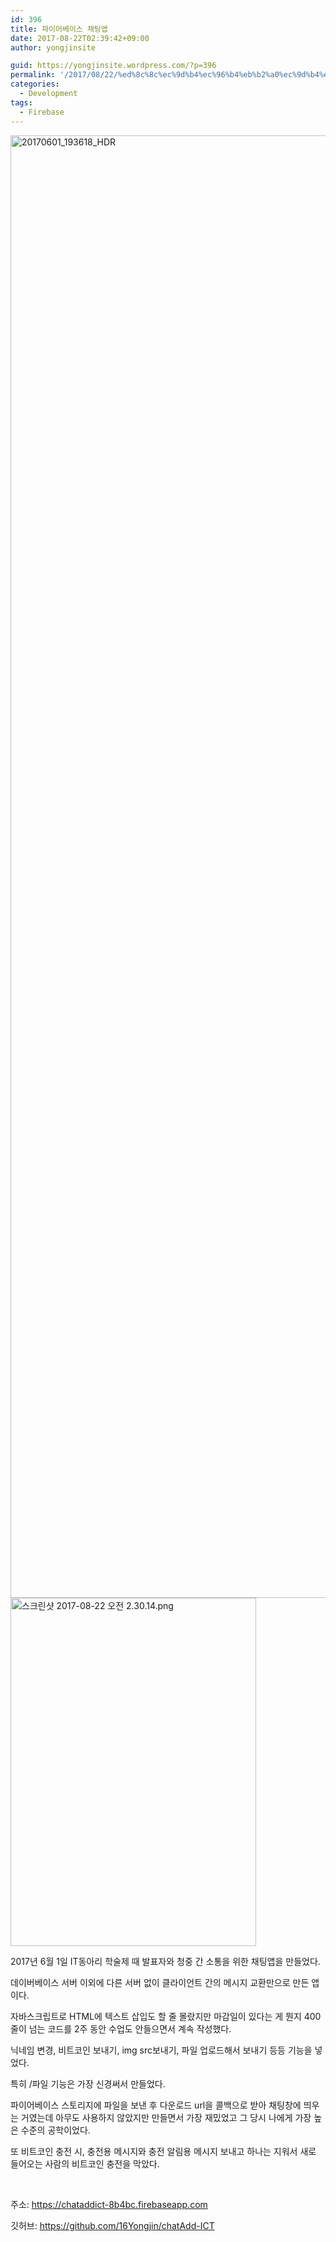 ```yaml
---
id: 396
title: 파이어베이스 채팅앱
date: 2017-08-22T02:39:42+09:00
author: yongjinsite

guid: https://yongjinsite.wordpress.com/?p=396
permalink: '/2017/08/22/%ed%8c%8c%ec%9d%b4%ec%96%b4%eb%b2%a0%ec%9d%b4%ec%8a%a4-%ec%b1%84%ed%8c%85%ec%95%b1/'
categories:
  - Development
tags:
  - Firebase
---
```

<img class="alignnone size-full wp-image-389" src="https://yongj.in/wp-content/uploads/2017/08/20170601_193618_hdr.jpg" alt="20170601_193618_HDR" width="4160" height="2340" srcset="https://yongj.in/wp-content/uploads/2017/08/20170601_193618_hdr.jpg 4160w, https://yongj.in/wp-content/uploads/2017/08/20170601_193618_hdr-300x169.jpg 300w, https://yongj.in/wp-content/uploads/2017/08/20170601_193618_hdr-768x432.jpg 768w, https://yongj.in/wp-content/uploads/2017/08/20170601_193618_hdr-1024x576.jpg 1024w, https://yongj.in/wp-content/uploads/2017/08/20170601_193618_hdr-1000x563.jpg 1000w, https://yongj.in/wp-content/uploads/2017/08/20170601_193618_hdr-533x300.jpg 533w" sizes="(max-width: 4160px) 100vw, 4160px" />

<img class="alignnone  wp-image-412" src="https://yongj.in/wp-content/uploads/2017/08/ec8aa4ed81aceba6b0ec83b7-2017-08-22-ec98a4eca084-2-30-14.png" alt="스크린샷 2017-08-22 오전 2.30.14.png" width="393" height="557" srcset="https://yongj.in/wp-content/uploads/2017/08/ec8aa4ed81aceba6b0ec83b7-2017-08-22-ec98a4eca084-2-30-14.png 1004w, https://yongj.in/wp-content/uploads/2017/08/ec8aa4ed81aceba6b0ec83b7-2017-08-22-ec98a4eca084-2-30-14-212x300.png 212w, https://yongj.in/wp-content/uploads/2017/08/ec8aa4ed81aceba6b0ec83b7-2017-08-22-ec98a4eca084-2-30-14-768x1088.png 768w, https://yongj.in/wp-content/uploads/2017/08/ec8aa4ed81aceba6b0ec83b7-2017-08-22-ec98a4eca084-2-30-14-723x1024.png 723w, https://yongj.in/wp-content/uploads/2017/08/ec8aa4ed81aceba6b0ec83b7-2017-08-22-ec98a4eca084-2-30-14-1000x1416.png 1000w" sizes="(max-width: 393px) 100vw, 393px" /> 

2017년 6월 1일 IT동아리 학술제 때 발표자와 청중 간 소통을 위한 채팅앱을 만들었다.

데이버베이스 서버 이외에 다른 서버 없이 클라이언트 간의 메시지 교환만으로 만든 앱이다.

자바스크립트로 HTML에 텍스트 삽입도 할 줄 몰랐지만 마감일이 있다는 게 뭔지 400줄이 넘는 코드를 2주 동안 수업도 안들으면서 계속 작성했다.

닉네임 변경, 비트코인 보내기, img src보내기, 파일 업로드해서 보내기 등등 기능을 넣었다.

특히 /파일 기능은 가장 신경써서 만들었다.

파이어베이스 스토리지에 파일을 보낸 후 다운로드 url을 콜백으로 받아 채팅창에 띄우는 거였는데 아무도 사용하지 않았지만 만들면서 가장 재밌었고 그 당시 나에게 가장 높은 수준의 공학이었다.

또 비트코인 충전 시, 충전용 메시지와 충전 알림용 메시지 보내고 하나는 지워서 새로 들어오는 사람의 비트코인 충전을 막았다.

&nbsp;

주소: https://chataddict-8b4bc.firebaseapp.com

깃허브: https://github.com/16Yongjin/chatAdd-ICT

&nbsp;